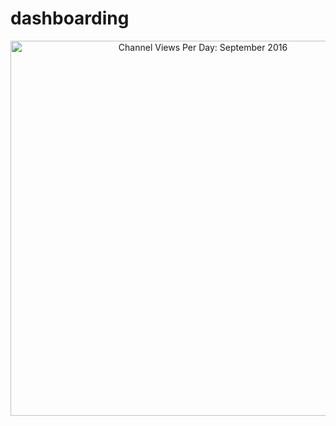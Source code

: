 # dashboarding

<div>
    <a href="https://plot.ly/~jachian22/164/" target="_blank" title="Channel Views Per Day: September 2016" style="display: block; text-align: center;"><img src="https://plot.ly/~jachian22/164.png" alt="Channel Views Per Day: September 2016" style="max-width: 100%;width: 600px;"  width="600" onerror="this.onerror=null;this.src='https://plot.ly/404.png';" /></a>
    <script data-plotly="jachian22:164"  src="https://plot.ly/embed.js" async></script>
</div>